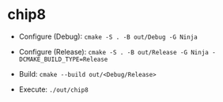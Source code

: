 # chip8

- Configure (Debug): `cmake -S . -B out/Debug -G Ninja`
- Configure (Release): `cmake -S . -B out/Release -G Ninja -DCMAKE_BUILD_TYPE=Release`

- Build: `cmake --build out/<Debug/Release>`

- Execute: `./out/chip8`